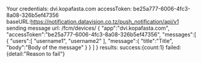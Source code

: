 Your credentials:
dvi.kopafasta.com
accessToken: be25a777-6006-4fc3-8a08-326b5ef47356
baseURL:https://notification.datavision.co.tz/push_notification/api/v1
sending message
url: /fcm/devices/
{
               "app":"dvi.kopafasta.com",
               "accessToken":"be25a777-6006-4fc3-8a08-326b5ef47356",
               "messages":[
                  {
                     "users":[
                        "username1",
                        "username2"
                     ],
                     "message":{
                        "title":"Title",
                        "body":"Body of the message"
                     }
                  }
               ]
}
results:
success:{count:1}
failed: {detail:"Reason to fail"}

